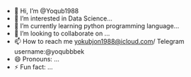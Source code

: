 - 👋 Hi, I’m @Yoqub1988
- 👀 I’m interested in Data Science...
- 🌱 I’m currently learning python programming language...
- 💞️ I’m looking to collaborate on ...
- 📫 How to reach me yokubjon1988@icloud.com/ Telegram username:@yoqubbbek
- 😄 Pronouns: ...
- ⚡ Fun fact: ...

<!---
Yoqub1988/Yoqub1988 is a ✨ special ✨ repository because its `README.md` (this file) appears on your GitHub profile.
You can click the Preview link to take a look at your changes.
--->
